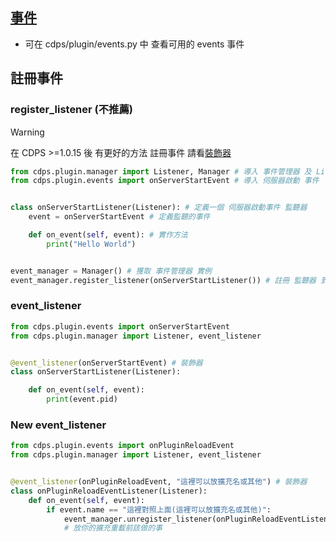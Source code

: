 ## [事件](https://github.com/ExpTechTW/CDPS/blob/master/cdps/plugin/events.py)

- 可在 cdps/plugin/events.py 中 查看可用的 events 事件

## 註冊事件

### register_listener (不推薦)

> [!WARNING]
> 在 CDPS >=1.0.15 後 有更好的方法 註冊事件 請看[裝飾器](#event_listener)

```py
from cdps.plugin.manager import Listener, Manager # 導入 事件管理器 及 Listener(抽象)
from cdps.plugin.events import onServerStartEvent # 導入 伺服器啟動 事件


class onServerStartListener(Listener): # 定義一個 伺服器啟動事件 監聽器
    event = onServerStartEvent # 定義監聽的事件

    def on_event(self, event): # 實作方法
        print("Hello World")


event_manager = Manager() # 獲取 事件管理器 實例
event_manager.register_listener(onServerStartListener()) # 註冊 監聽器 到 事件管理器
```

### event_listener

```py
from cdps.plugin.events import onServerStartEvent
from cdps.plugin.manager import Listener, event_listener


@event_listener(onServerStartEvent) # 裝飾器
class onServerStartListener(Listener):

    def on_event(self, event):
        print(event.pid)
```

### New event_listener

```py
from cdps.plugin.events import onPluginReloadEvent
from cdps.plugin.manager import Listener, event_listener


@event_listener(onPluginReloadEvent, "這裡可以放擴充名或其他") # 裝飾器
class onPluginReloadEventListener(Listener):
    def on_event(self, event):
        if event.name == "這裡對照上面(這裡可以放擴充名或其他)":
            event_manager.unregister_listener(onPluginReloadEventListener(), "這裡對照上面(這裡可以放擴充名或其他)") # 解除 裝飾器
            # 放你的擴充重載前該做的事
```